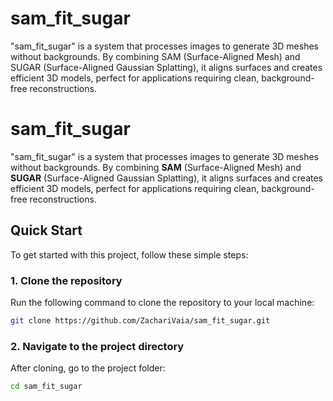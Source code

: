 # sam_fit_sugar
"sam_fit_sugar" is a system that processes images to generate 3D meshes without backgrounds. By combining SAM (Surface-Aligned Mesh) and SUGAR (Surface-Aligned Gaussian Splatting), it aligns surfaces and creates efficient 3D models, perfect for applications requiring clean, background-free reconstructions.



# sam\_fit\_sugar

"sam\_fit\_sugar" is a system that processes images to generate 3D meshes without backgrounds. By combining **SAM** (Surface-Aligned Mesh) and **SUGAR** (Surface-Aligned Gaussian Splatting), it aligns surfaces and creates efficient 3D models, perfect for applications requiring clean, background-free reconstructions.

## Quick Start

To get started with this project, follow these simple steps:

### 1. Clone the repository

Run the following command to clone the repository to your local machine:

```bash
git clone https://github.com/ZachariVaia/sam_fit_sugar.git
```

### 2. Navigate to the project directory

After cloning, go to the project folder:

```bash
cd sam_fit_sugar
```

